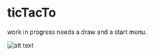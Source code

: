 # ticTacTo

work in progress needs a draw and a start menu. 


![alt text](https://github.com/FainTkL/ticTacToe/Capture.PNG "Logo Title Text 1")

